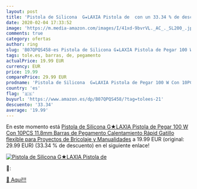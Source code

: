 ```yaml
---
layout: post
title: 'Pistola de Silicona  G★LAXIA Pistola de  con un 33.34 % de descuento'
date: 2020-02-04 17:33:52
image: 'https://m.media-amazon.com/images/I/41xd-9bvrVL._AC_._SL200_.jpg'
comments: true
category: ofertas
author: ring
slug: 'B07QPQS458-es Pistola de Silicona G★LAXIA Pistola de Pegar 100 W Con...'
tags: tole.es, barras, de, pegamento
actualPrice: 19.99 EUR
currency: EUR
price: 19.99
comparePrice: 29.99 EUR
prodname: 'Pistola de Silicona  G★LAXIA Pistola de Pegar 100 W Con 10PCS 11.8mm Barras de Pegamento Calentamiento Rápid  Gatillo flexible  para Proyectos de Bricolaje y Manualidades'
country: 'es'
flag: '🇪🇸'
buyurl: 'https://www.amazon.es/dp/B07QPQS458/?tag=tolees-21'
descuento: '33.34'
average: '19.99'
---
```


En este momento está [Pistola de Silicona  G★LAXIA Pistola de Pegar 100 W Con 10PCS 11.8mm Barras de Pegamento Calentamiento Rápid  Gatillo flexible  para Proyectos de Bricolaje y Manualidades](https://www.amazon.es/dp/B07QPQS458/?tag=tolees-21) a 19.99 EUR (original: 29.99 EUR) (33.34 %  de descuento) en el siguiente enlace!

[![Pistola de Silicona  G★LAXIA Pistola de ](https://m.media-amazon.com/images/I/41xd-9bvrVL._AC_._SL200_.jpg)](https://www.amazon.es/dp/B07QPQS458/?tag=tolees-21)

🔎:


[🛒 Aquí!!!](https://www.amazon.es/dp/B07QPQS458/?tag=tolees-21)
